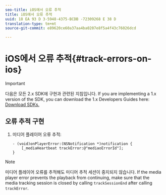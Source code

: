 ```yaml
---
seo-title: iOS에서 오류 추적
title: iOS에서 오류 추적
uuid: 18 EA 93 D 3-5948-4375-BCDB -72309268 E 38 D
translation-type: tm+mt
source-git-commit: e89620ce60a37aa4ba0207e8f5a4f43c76026dcd

---
```



# iOS에서 오류 추적{#track-errors-on-ios}

>[!IMPORTANT]
>
>다음은 모든 2.x SDK에 구현과 관련된 지침입니다. If you are implementing a 1.x version of the SDK, you can download the 1.x Developers Guides here: [Download SDKs.](/help/sdk-implement/download-sdks.md)

## 오류 추적 구현

1. 미디어 플레이어 오류 추적:

   ```
   - (void)onPlayerError:(NSNotification *)notification { 
       [_mediaHeartbeat trackError:@"mediaoErrorId"]; 
   }
   ```

>[!NOTE]
>
>미디어 플레이어 오류를 추적해도 미디어 추적 세션이 중지되지 않습니다. If the media player error prevents the playback from continuing, make sure that the media tracking session is closed by calling `trackSessionEnd` after calling `trackError`.

